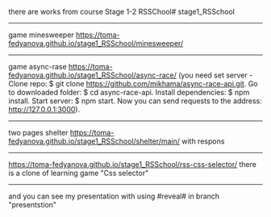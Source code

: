 there are works from course Stage 1-2 RSSChool# stage1_RSSchool
*******
game minesweeper https://toma-fedyanova.github.io/stage1_RSSchool/minesweeper/
*******
game async-rase https://toma-fedyanova.github.io/stage1_RSSchool/async-race/ 
(you need set server - Clone repo: $ git clone https://github.com/mikhama/async-race-api.git. Go to downloaded folder: $ cd async-race-api. Install dependencies: $ npm install. Start server: $ npm start. Now you can send requests to the address: http://127.0.0.1:3000).
********
two pages shelter https://toma-fedyanova.github.io/stage1_RSSchool/shelter/main/ with respons
********
https://toma-fedyanova.github.io/stage1_RSSchool/rss-css-selector/ there is a clone of learning game "Css selector"
********
and you can see my presentation with using #reveal# in branch "presentstion" 
